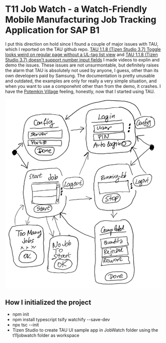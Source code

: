 # T11 Job Watch - a Watch-Friendly Mobile Manufacturing Job Tracking Application for SAP B1

I put this direction on hold since I found a couple of major issues with TAU, which I reported on the TAU github repo. [TAU 1.1.8 (Tizen Studio 3.7) Toggle looks weird on regular page without a UL-tag list view](https://github.com/Samsung/TAU/issues/972#issue-602494014) and [TAU 1.1.8 (Tizen Studio 3.7) doesn't support number input fields](https://github.com/Samsung/TAU/issues/971#issue-602493349)
I made videos to explin and demo the issues. These issues are not unsurmontable, but definitely raises the alarm that TAU is absolutely not used by anyone, I guess, other than its own developers paid by Samsung. The documentation is pretty unusable and outdated, the examples are only for really a very simple situation, and when you want to use a componehnt other than from the demo, it crashes. I have the [Potemkin Village](https://en.wikipedia.org/wiki/Potemkin_village) feeling, honestly, now that I started using TAU.

 ![Screen Navigation Sketch](t11jobwatchsketch.png)

 ## How I initialized the project
- npm init
- npm install typescript tsify watchify --save-dev
- npx tsc --init
- Tizen Studio to create TAU UI sample app in JobWatch folder using the t11jobwatch folder as workspace

